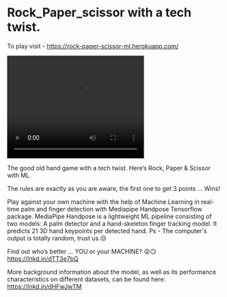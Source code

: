 # Rock_Paper_scissor with a tech twist.
To play visit - https://rock-paper-scissor-ml.herokuapp.com/



<video width="320" height="240" controls>
  <source src="rps.mp4">
</video>


The good old hand game with a tech twist. 
Here’s Rock, Paper & Scissor with ML. 

The rules are exactly as you are aware, the first one to get 3 points … Wins!

Play against your own machine with the help of Machine Learning in real-time palm and finger detection with Mediapipe Handpose Tensorflow package. MediaPipe Handpose is a lightweight ML pipeline consisting of two models: A palm detector and a hand-skeleton finger tracking model. It predicts 21 3D hand keypoints per detected hand. Ps - The computer's output is totally random, trust us.😒

Find out who’s better … YOU or your MACHINE? 😜😏
https://lnkd.in/dTT3e7bQ

More background information about the model, as well as its performance characteristics on different datasets, can be found here: 
https://lnkd.in/dHFwJwTM

